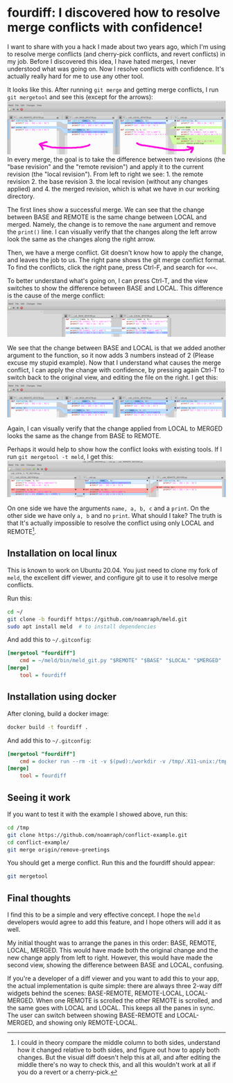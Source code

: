 # fourdiff: I discovered how to resolve merge conflicts with confidence!
I want to share with you a hack I made about two years ago, which I'm using to resolve merge conflicts (and cherry-pick conflicts, and revert conflicts) in my job. Before I discovered this idea, I have hated merges, I never understood what was going on. Now I resolve conflicts with confidence. It's actually really hard for me to use any other tool.

It looks like this. After running `git merge` and getting merge conflicts, I run `git mergetool` and see this (except for the arrows):
![](fourdiff1.png)
In every merge, the goal is to take the difference between two revisions (the "base revision" and the "remote revision") and apply it to the current revision (the "local revision"). From left to right we see: 1. the remote revision 2. the base revision 3. the local revision (without any changes applied) and 4. the merged revision, which is what we have in our working directory.

The first lines show a successful merge. We can see that the change between BASE and REMOTE is the same change between LOCAL and merged. Namely, the change is to remove the `name` argument and remove the `print()` line. I can visually verify that the changes along the left arrow look the same as the changes along the right arrow.

Then, we have a merge conflict. Git doesn't know how to apply the change, and leaves the job to us. The right pane shows the git merge conflict format. To find the conflicts, click the right pane, press Ctrl-F, and search for `<<<`.

To better understand what's going on, I can press Ctrl-T, and the view switches to show the difference between BASE and LOCAL. This difference is the cause of the merge conflict:
![](fourdiff2.png)

We see that the change between BASE and LOCAL is that we added another argument to the function, so it now adds 3 numbers instead of 2 (Please excuse my stupid example). Now that I understand what causes the merge conflict, I can apply the change with confidence, by pressing again Ctrl-T to switch back to the original view, and editing the file on the right. I get this:
![](fourdiff3.png)

Again, I can visually verify that the change applied from LOCAL to MERGED looks the same as the change from BASE to REMOTE.

Perhaps it would help to show how the conflict looks with existing tools. If I run `git mergetool -t meld`, I get this:
![](fourdiff4.png)

On one side we have the arguments `name, a, b, c` and a `print`. On the other side we have only `a, b` and no `print`. What should I take? The truth is that It's actually impossible to resolve the conflict using only LOCAL and REMOTE[^1]. 

## Installation on local linux
This is known to work on Ubuntu 20.04. You just need to clone my fork of `meld`, the excellent diff viewer, and configure git to use it to resolve merge conflicts.

Run this:

```bash
cd ~/
git clone -b fourdiff https://github.com/noamraph/meld.git
sudo apt install meld  # to install dependencies
```

And add this to `~/.gitconfig`:

```ini
[mergetool "fourdiff"]
    cmd = ~/meld/bin/meld_git.py "$REMOTE" "$BASE" "$LOCAL" "$MERGED"
[merge]
    tool = fourdiff
```

## Installation using docker
After cloning, build a docker image:

```bash
docker build -t fourdiff .
```

And add this to `~/.gitconfig`:
```ini
[mergetool "fourdiff"]
    cmd = docker run --rm -it -v $(pwd):/workdir -v /tmp/.X11-unix:/tmp/.X11-unix -v $HOME/.config/fourdiff-dconf:/root/.config/dconf/ -e DISPLAY=$DISPLAY -h $HOSTNAME -v $XAUTHORITY:/root/.Xauthority fourdiff /root/meld/bin/meld_git.py "$REMOTE" "$BASE" "$LOCAL" "$MERGED"
[merge]
    tool = fourdiff
```


## Seeing it work

If you want to test it with the example I showed above, run this:

```bash
cd /tmp
git clone https://github.com/noamraph/conflict-example.git
cd conflict-example/
git merge origin/remove-greetings
```
You should get a merge conflict. Run this and the fourdiff should appear:
```bash
git mergetool
```
## Final thoughts

I find this to be a simple and very effective concept. I hope the `meld` developers would agree to add this feature, and I hope others will add it as well.

My initial thought was to arrange the panes in this order: BASE, REMOTE, LOCAL, MERGED. This would have made both the original change and the new change apply from left to right. However, this would have made the second view, showing the difference between BASE and LOCAL, confusing.

If you're a developer of a diff viewer and you want to add this to your app, the actual implementation is quite simple: there are always three 2-way diff widgets behind the scenes: BASE-REMOTE, REMOTE-LOCAL, LOCAL-MERGED. When one REMOTE is scrolled the other REMOTE is scrolled, and the same goes with LOCAL and LOCAL. This keeps all the panes in sync. The user can switch between showing BASE-REMOTE and LOCAL-MERGED, and showing only REMOTE-LOCAL.

[^1]: I could in theory compare the middle column to both sides, understand how it changed relative to both sides, and figure out how to apply both changes. But the visual diff doesn't help this at all, and after editing the middle there's no way to check this, and all this wouldn't work at all if you do a revert or a cherry-pick.

